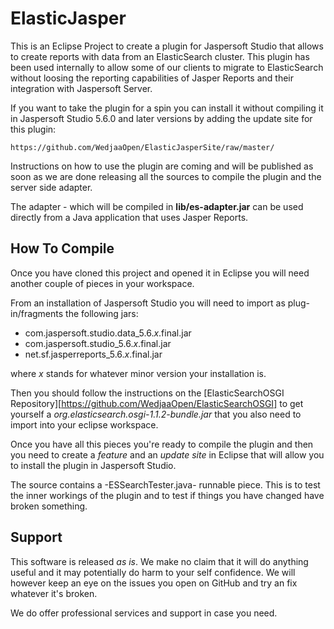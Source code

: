 ElasticJasper
=============

This is an Eclipse Project to create a plugin for Jaspersoft Studio that allows to create 
reports with data from an ElasticSearch cluster. This plugin has been used internally to 
allow some of our clients to migrate to ElasticSearch without loosing the reporting
capabilities of Jasper Reports and their integration with Jaspersoft Server.

If you want to take the plugin for a spin you can install it without compiling it in 
Jaspersoft Studio 5.6.0 and later versions by adding the update site for this plugin:

    https://github.com/WedjaaOpen/ElasticJasperSite/raw/master/

Instructions on how to use the plugin are coming and will be published as soon as we are
done releasing all the sources to compile the plugin and the server side adapter.

The adapter - which will be compiled in **lib/es-adapter.jar** can be used directly
from a Java application that uses Jasper Reports.

How To Compile
--------------

Once you have cloned this project and opened it in Eclipse you will need another couple
of pieces in your workspace.

From an installation of Jaspersoft Studio you will need to import as plug-in/fragments
the following jars:

  - com.jaspersoft.studio.data_5.6.*x*.final.jar
  - com.jaspersoft.studio_5.6.*x*.final.jar
  - net.sf.jasperreports_5.6.*x*.final.jar

where *x* stands for whatever minor version your installation is.

Then you should follow the instructions on the 
[ElasticSearchOSGI Repository][https://github.com/WedjaaOpen/ElasticSearchOSGI] to get 
yourself a *org.elasticsearch.osgi-1.1.2-bundle.jar* that you also need to import into
your eclipse workspace.

Once you have all this pieces you're ready to compile the plugin and then you need
to create a *feature* and an *update site* in Eclipse that will allow you to install
the plugin in Jaspersoft Studio.

The source contains a -ESSearchTester.java- runnable piece. This is to test the
inner workings of the plugin and to test if things you have changed have broken
something.

Support
-------

This software is released *as is*. We make no claim that it will do anything useful and
it may potentially do harm to your self confidence. We will however keep an eye on the
issues you open on GitHub and try an fix whatever it's broken.

We do offer professional services and support in case you need.
